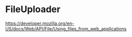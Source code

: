 # FileUploader
https://developer.mozilla.org/en-US/docs/Web/API/File/Using_files_from_web_applications

